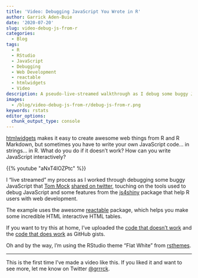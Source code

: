 ```yaml
---
title: 'Video: Debugging JavaScript You Wrote in R'
author: Garrick Aden-Buie
date: '2020-07-20'
slug: video-debug-js-from-r
categories:
  - Blog
tags:
  - R
  - RStudio
  - JavaScript
  - Debugging
  - Web Development
  - reactable
  - htmlwidgets
  - Video
description: A pseudo-live-streamed walkthrough as I debug some buggy JavaScript written in R for a {reactable} htmlwidget.
images:
  - /blog/video-debug-js-from-r/debug-js-from-r.png
keywords: rstats
editor_options:
  chunk_output_type: console
---
```


<!-- Links -->

<div class="lead">

<span class="pkg">[htmlwidgets](https://www.htmlwidgets.org/)</span> makes it easy to create awesome web things from R and R Markdown, but sometimes you have to write your own JavaScript code… in strings… in R. What do you do if it doesn’t work? How can you write JavaScript interactively?

</div>

<p>
{{% youtube "aNxT4IOZPtc" %}}
</p>

I “live streamed” my process
as I worked through debugging
some buggy JavaScript that [Tom Mock](https://twitter.com/thomas_mock)
[shared on twitter](https://twitter.com/thomas_mock/status/1284932187352072192),
touching on the tools used
to debug JavaScript and
some features from the <span class="pkg">[js4shiny](https://pkg.js4shiny.com)</span> package
that help R users with web development.

The example uses the awesome <span class="pkg">[reactable](https://glin.github.io/reactable)</span> package,
which helps you make some incredible HTML interactive HTML tables.

If you want to try this at home,
I’ve uploaded the
[code that doesn’t work](https://gist.github.com/gadenbuie/9ce3a58a7f6109c23cdd68711a2623ae)
and the
[code that does work](https://gist.github.com/gadenbuie/7d8bb61476dcfa4459fb6e8b7a219022)
as GitHub gists.

Oh and by the way,
I’m using the RStudio theme “Flat White” from <span class="pkg">[rsthemes](https://github.com/gadenbuie/rsthemes/)</span>.

------------------------------------------------------------------------

This is the first time I’ve made a video like this.
If you liked it and want to see more,
let me know on Twitter
[@grrrck](https://twitter.com/grrrck).
